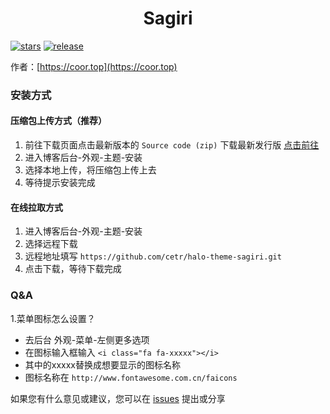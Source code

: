 <h1 align="center">Sagiri</h1>
    
[![stars](https://flat.badgen.net/github/stars/cetr/halo-theme-sagiri)](https://github.com/cetr/halo-theme-sagiri) [![release](https://img.shields.io/github/v/release/cetr/halo-theme-sagiri.svg?style=flat-square)](https://github.com/cetr/halo-theme-sagiri)


作者：[https://coor.top](https://coor.top)

### 安装方式

#### 压缩包上传方式（推荐）

1. 前往下载页面点击最新版本的 `Source code (zip)` 下载最新发行版 [点击前往](https://github.com/cetr/halo-theme-sagiri/releases)
2. 进入博客后台-外观-主题-安装
3. 选择本地上传，将压缩包上传上去
4. 等待提示安装完成

#### 在线拉取方式

1. 进入博客后台-外观-主题-安装
2. 选择远程下载
3. 远程地址填写 `https://github.com/cetr/halo-theme-sagiri.git`
5. 点击下载，等待下载完成

### Q&A

1.菜单图标怎么设置？

- 去后台 外观-菜单-左侧更多选项
- 在图标输入框输入 `<i class="fa fa-xxxxx"></i>`
- 其中的xxxxx替换成想要显示的图标名称
- 图标名称在 `http://www.fontawesome.com.cn/faicons`

如果您有什么意见或建议，您可以在 [issues](https://github.com/cetr/halo-theme-sagiri/issues) 提出或分享
